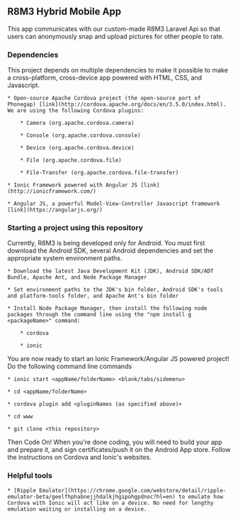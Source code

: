 ## R8M3 Hybrid Mobile App
This app communicates with our custom-made R8M3 Laravel Api so that users can anonymously snap and upload pictures for other people to rate.


### Dependencies
This project depends on multiple dependencies to make it possible to make a cross-platform, cross-device app powered with HTML, CSS, and Javascript.

    * Open-source Apache Cordova project (the open-source port of Phonegap) [link](http://cordova.apache.org/docs/en/3.5.0/index.html). We are using the following Cordova plugins:
    
        * Camera (org.apache.cordova.camera)
        
        * Console (org.apache.cordova.console)
        
        * Device (org.apache.cordova.device)
        
        * File (org.apache.cordova.file)
        
        * File-Transfer (org.apache.cordova.file-transfer)
        
    * Ionic Framework powered with Angular JS [link](http://ionicframework.com/)
    
    * Angular JS, a powerful Model-View-Controller Javascript framework [link](https://angularjs.org/)


### Starting a project using this repository
Currently, R8M3 is being developed only for Android. You must first download the Android SDK, several Android dependencies and set the appropriate system environment paths.

    * Download the latest Java Development Kit (JDK), Android SDK/ADT Bundle, Apache Ant, and Node Package Manager
    
    * Set environment paths to the JDK's bin folder, Android SDK's tools and platform-tools folder, and Apache Ant's bin folder
    
    * Install Node Package Manager, then install the following node packages through the command line using the "npm install g <packageName>" command:
    
        * cordova
        
        * ionic

You are now ready to start an Ionic Framework/Angular JS powered project! Do the following command line commands

    * ionic start <appName/folderName> <blank/tabs/sidemenu>
    
    * cd <appName/folderName>
    
    * cordova plugin add <pluginNames (as specified above)>
    
    * cd www
    
    * git clone <this repository>
    

Then Code On! When you're done coding, you will need to build your app and prepare it, and sign certificates/push it on the Android App store. Follow the instructions on Cordova and Ionic's websites.


### Helpful tools
    * [Ripple Emulator](https://chrome.google.com/webstore/detail/ripple-emulator-beta/geelfhphabnejjhdalkjhgipohgpdnoc?hl=en) to emulate how Cordova with Ionic will act like on a device. No need for lengthy emulation waiting or installing on a device.